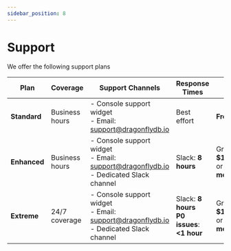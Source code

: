```yaml
---
sidebar_position: 8
---
```


# Support

We offer the following support plans 


| Plan       | Coverage                  | Support Channels                                                                                 | Response Times                        | Pricing                           |
|------------|----------------------------|--------------------------------------------------------------------------------------------------|---------------------------------------|-----------------------------------|
| **Standard**  | Business hours            | - Console support widget  <br> - Email: [support@dragonflydb.io](mailto:support@dragonflydb.io) | Best effort                                | **Free**                          |
| **Enhanced**  | Business hours            | - Console support widget  <br> - Email: [support@dragonflydb.io](mailto:support@dragonflydb.io)  <br> - Dedicated Slack channel | Slack: **8 hours**                    | Greater of **$199/month** or **4.9% of monthly bill** |
| **Extreme**   | 24/7 coverage             | - Console support widget  <br> - Email: [support@dragonflydb.io](mailto:support@dragonflydb.io)  <br> - Dedicated Slack channel | Slack: **8 hours** <br> **P0 issues**: **<1 hour** | Greater of **$1500/month** or **9.9% of monthly bill** |
